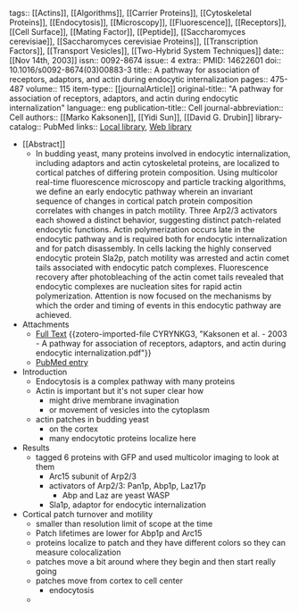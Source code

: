 tags:: [[Actins]], [[Algorithms]], [[Carrier Proteins]], [[Cytoskeletal Proteins]], [[Endocytosis]], [[Microscopy]], [[Fluorescence]], [[Receptors]], [[Cell Surface]], [[Mating Factor]], [[Peptide]], [[Saccharomyces cerevisiae]], [[Saccharomyces cerevisiae Proteins]], [[Transcription Factors]], [[Transport Vesicles]], [[Two-Hybrid System Techniques]]
date:: [[Nov 14th, 2003]]
issn:: 0092-8674
issue:: 4
extra:: PMID: 14622601
doi:: 10.1016/s0092-8674(03)00883-3
title:: A pathway for association of receptors, adaptors, and actin during endocytic internalization
pages:: 475-487
volume:: 115
item-type:: [[journalArticle]]
original-title:: "A pathway for association of receptors, adaptors, and actin during endocytic internalization"
language:: eng
publication-title:: Cell
journal-abbreviation:: Cell
authors:: [[Marko Kaksonen]], [[Yidi Sun]], [[David G. Drubin]]
library-catalog:: PubMed
links:: [Local library](zotero://select/library/items/4QIIGAUS), [Web library](https://www.zotero.org/users/6106196/items/4QIIGAUS)

- [[Abstract]]
	- In budding yeast, many proteins involved in endocytic internalization, including adaptors and actin cytoskeletal proteins, are localized to cortical patches of differing protein composition. Using multicolor real-time fluorescence microscopy and particle tracking algorithms, we define an early endocytic pathway wherein an invariant sequence of changes in cortical patch protein composition correlates with changes in patch motility. Three Arp2/3 activators each showed a distinct behavior, suggesting distinct patch-related endocytic functions. Actin polymerization occurs late in the endocytic pathway and is required both for endocytic internalization and for patch disassembly. In cells lacking the highly conserved endocytic protein Sla2p, patch motility was arrested and actin comet tails associated with endocytic patch complexes. Fluorescence recovery after photobleaching of the actin comet tails revealed that endocytic complexes are nucleation sites for rapid actin polymerization. Attention is now focused on the mechanisms by which the order and timing of events in this endocytic pathway are achieved.
- Attachments
	- [Full Text](https://www.cell.com/article/S0092867403008833/pdf) {{zotero-imported-file CYRYNKG3, "Kaksonen et al. - 2003 - A pathway for association of receptors, adaptors, and actin during endocytic internalization.pdf"}}
	- [PubMed entry](http://www.ncbi.nlm.nih.gov/pubmed/14622601)
- Introduction
	- Endocytosis is a complex pathway with many proteins
	- Actin is important but it's not super clear how
		- might drive membrane invagination
		- or movement of vesicles into the cytoplasm
	- actin patches in budding yeast
		- on the cortex
		- many endocytotic proteins localize here
- Results
	- tagged 6 proteins with GFP and used multicolor imaging to look at them
		- Arc15 subunit of Arp2/3
		- activators of Arp2/3: Pan1p, Abp1p, Laz17p
			- Abp and Laz are yeast WASP
		- Sla1p, adaptor for endocytic internalization
- Cortical patch turnover and motility
	- smaller than resolution limit of scope at the time
	- Patch lifetimes are lower for Abp1p and Arc15
	- proteins localize to patch and they have different colors so they can measure colocalization
	- patches move a bit around where they begin and then start really going
	- patches move from cortex to cell center
		- endocytosis
	-